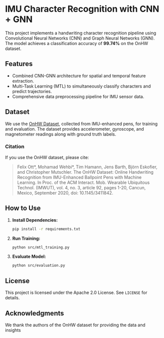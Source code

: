 # IMU Character Recognition with CNN + GNN

This project implements a handwriting character recognition pipeline using Convolutional Neural Networks (CNN) and Graph Neural Networks (GNN). The model achieves a classification accuracy of **99.74%** on the OnHW dataset.

## **Features**

- Combined CNN-GNN architecture for spatial and temporal feature extraction.
- Multi-Task Learning (MTL) to simultaneously classify characters and predict trajectories.
- Comprehensive data preprocessing pipeline for IMU sensor data.

## **Dataset**

We use the [OnHW Dataset](https://www.iis.fraunhofer.de/de/ff/lv/dataanalytics/anwproj/schreibtrainer/onhw-dataset.html), collected from IMU-enhanced pens, for training and evaluation. The dataset provides accelerometer, gyroscope, and magnetometer readings along with ground truth labels.

### Citation

If you use the OnHW dataset, please cite:
> Felix Ott*, Mohamad Wehbi*, Tim Hamann, Jens Barth, Björn Eskofier, and Christopher Mutschler. The OnHW Dataset: Online Handwriting Recognition from IMU-Enhanced Ballpoint Pens with Machine Learning. In Proc. of the ACM Interact. Mob. Wearable Ubiquitous Technol. (IMWUT), vol. 4, no. 3, article 92, pages 1-20, Cancun, Mexico, September 2020, doi: 10.1145/3411842.

## **How to Use**

1. **Install Dependencies:**

   ```bash
   pip install -r requirements.txt
   ```

2. **Run Training:**

   ```bash
   python src/mtl_training.py
   ```

3. **Evaluate Model:**

   ```bash
   python src/evaluation.py
   ```

## **License**

This project is licensed under the Apache 2.0 License. See `LICENSE` for details.

## **Acknowledgments**

We thank the authors of the OnHW dataset for providing the data and insights